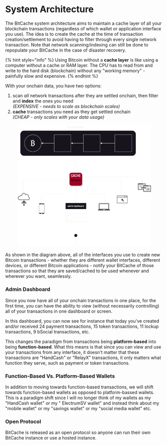# System Architecture

The BitCache system architecture aims to maintain a cache layer of all your blockchain transactions (regardless of which wallet or application interface you use). The idea is to create the cache at the time of transaction creation/settlement to avoid having to filter through every single network transaction. Note that network scanning/indexing can still be done to repopulate your BitCache in the case of disaster recovery.

{% hint style="info" %}
Using Bitcoin without a **cache layer** is like using a computer without a cache or RAM layer. The CPU has to read from and write to the hard disk (blockchain) without any "working memory" - painfully slow and expensive.&#x20;
{% endhint %}

With your onchain data, you have two options:

1. scan _all_ network transactions after they are settled onchain, then filter and **index** the ones you need \
   _(EXPENSIVE - needs to scale as blockchain scales)_
2. **cache** transactions you need as they get settled onchain \
   _(CHEAP - only scales with your data usage)_

<figure><img src="../.gitbook/assets/bitcache-sys arch.drawio (1).png" alt=""><figcaption></figcaption></figure>

As shown in the diagram above, all of the interfaces you use to create new Bitcoin transactions - whether they are different wallet interfaces, different devices, or different Bitcoin applications - notify your BitCache of those transactions so that they are saved/cached to be used whenever and wherever you want, seamlessly.



### Admin Dashboard

Since you now have all of your onchain transactions in one place, for the first time, you can have the ability to view (without necessarily controlling) all of your transactions in one dashboard or screen.

In this dashboard, you can now see for instance that today you've created and/or received 24 payment transactions, 15 token transactions, 11 lockup transactions, 9 bSocial transactions, etc.

This changes the paradigm from transactions being **platform-based** into being **function-based**. What this means is that since you can view and use your transactions from any interface, it doesn't matter that these transactions are "HandCash" or "RelayX" transactions, it only matters what function they serve, such as payment or token transactions.



### Function-Based Vs. Platform-Based Wallets

In addition to moving towards function-based transactions, we will shift towards function-based wallets as opposed to platform-bassed wallets. This is a paradigm shift since I will no longer think of my wallets as my "HandCash wallet" or my " ElectrumSV wallet" and instead think about my "mobile wallet" or my "savings wallet" or my "social media wallet" etc.



### Open Protocol

BitCache is released as an open protocol so anyone can run their own BitCache instance or use a hosted instance.
